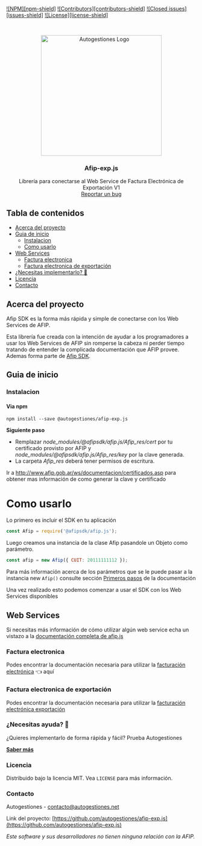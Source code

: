 <!-- PROJECT SHIELDS -->
[![NPM][npm-shield]](https://www.npmjs.com/package/@afipsdk/afip.js)
[![Contributors][contributors-shield]](https://github.com/afipsdk/afip.js/graphs/contributors)
[![Closed issues][issues-shield]](https://github.com/afipsdk/afip.js/issues)
[![License][license-shield]](https://github.com/afipsdk/afip.js/blob/master/LICENSE)

<!-- PROJECT LOGO -->
<br />
<p align="center">
  <img src="https://static.autogestiones.com.ar/resource/logo.png" width="320" alt="Autogestiones Logo" /> 
</p>

  <h3 align="center">Afip-exp.js</h3>

  <p align="center">
    Librería para conectarse al Web Service de Factura Electrónica de Exportación V1
    <br />
    <a href="https://github.com/autogestiones/afip-exp.js/issues">Reportar un bug</a>
  </p>
</p>

<!-- TABLE OF CONTENTS -->
## Tabla de contenidos

* [Acerca del proyecto](#acerca-del-proyecto)
* [Guia de inicio](#guia-de-inicio)
  * [Instalacion](#instalacion)
  * [Como usarlo](#como-usarlo)
* [Web Services](#web-services)
  * [Factura electronica](#factura-electronica)
  * [Factura electronica de exportación](#factura-electronica-de-exportacion)
* [¿Necesitas implementarlo? 🚀](#necesitas-ayuda-)
* [Licencia](#licencia)
* [Contacto](#contacto)



<!-- ABOUT THE PROJECT -->
## Acerca del proyecto
Afip SDK es la forma más rápida y simple de conectarse con los Web Services de AFIP.

Esta librería fue creada con la intención de ayudar a los programadores a usar los Web Services de AFIP sin romperse la cabeza ni perder tiempo tratando de entender la complicada documentación que AFIP provee. Ademas forma parte de [Afip SDK](https://afipsdk.com/).


<!-- START GUIDE -->
## Guia de inicio

### Instalacion
#### Via npm

```
npm install --save @autogestiones/afip-exp.js
```

**Siguiente paso** 
* Remplazar *node_modules/@afipsdk/afip.js/Afip_res/cert* por tu certificado provisto por AFIP y *node_modules/@afipsdk/afip.js/Afip_res/key* por la clave generada. 
* La carpeta *Afip_res* deberá tener permisos de escritura.

Ir a http://www.afip.gob.ar/ws/documentacion/certificados.asp para obtener mas información de como generar la clave y certificado

# Como usarlo

Lo primero es incluir el SDK en tu aplicación
````js
const Afip = require('@afipsdk/afip.js');
````

Luego creamos una instancia de la clase Afip pasandole un Objeto como parámetro.
````js
const afip = new Afip({ CUIT: 20111111112 });
````

Para más información acerca de los parámetros que se le puede pasar a la instancia new `Afip()` consulte sección [Primeros pasos](https://github.com/afipsdk/afip.js/wiki/Primeros-pasos#como-usarlo) de la documentación

Una vez realizado esto podemos comenzar a usar el SDK con los Web Services disponibles

<!-- WEB SERVICES -->
## Web Services

Si necesitas más información de cómo utilizar algún web service echa un vistazo a la [documentación completa de afip.js](https://github.com/afipsdk/afip.js/wiki)

### Factura electronica
Podes encontrar la documentación necesaria para utilizar la [facturación electrónica](https://github.com/afipsdk/afip.js/wiki/Facturaci%C3%B3n-Electr%C3%B3nica) 👈 aquí

### Factura electronica de exportación
Podes encontrar la documentación necesaria para utilizar la [facturación electrónica exportación](https://www.afip.gob.ar/fe/documentos/WSFEX-Manualparaeldesarrollador_V1_9.pdf)

<!-- AFIP SDK PRO -->
### ¿Necesitas ayuda? 🚀

¿Quieres implementarlo de forma rápida y fácil? Prueba Autogestiones

**[Saber más](https://www.autogestiones.net/)**


<!-- LICENCE -->
### Licencia
Distribuido bajo la licencia MIT. Vea `LICENSE` para más información.


<!-- CONTACT -->
### Contacto
Autogestiones - contacto@autogestiones.net

Link del proyecto: [https://github.com/autogestiones/afip-exp.js](https://github.com/autogestiones/afip-exp.js)

_Este software y sus desarrolladores no tienen ninguna relación con la AFIP._
 